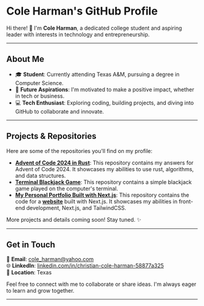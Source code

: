 # Cole Harman's GitHub Profile

Hi there! 👋 I'm **Cole Harman**, a dedicated college student and aspiring leader with interests in technology and entrepreneurship.

---

## About Me

- 🎓 **Student**: Currently attending Texas A&M, pursuing a degree in Computer Science.
- 🌟 **Future Aspirations**: I'm motivated to make a positive impact, whether in tech or business.
- 💻 **Tech Enthusiast**: Exploring coding, building projects, and diving into GitHub to collaborate and innovate.
  
---

## Projects & Repositories

Here are some of the repositories you'll find on my profile:

- **[Advent of Code 2024 in Rust](https://github.com/ccoleharman/advent-of-code-2024-rust)**: This repository contains my answers for Advent of Code 2024. It showcases my abilities to use rust, algorithms, and data structures.
- **[Terminal Blackjack Game](https://github.com/ccoleharman/terminal-blackjack)**: This repository contains a simple blackjack game played on the computer's terminal.
- **[My Personal Portfolio Built with Next.js](https://github.com/ccoleharman/nextjs-portfolio)**: This repository contains the code for a **[website](http://coleharmanpro.vercel.app/)** built with Next.js. It showcases my abilities in front-end development, Next.js, and TailwindCSS.

More projects and details coming soon! Stay tuned. ✨

---

## Get in Touch

📧 **Email**: [cole_harman@yahoo.com](mailto:cole_harman@yahoo.com)  
🌐 **LinkedIn**: [linkedin.com/in/christian-cole-harman-58877a325](https://www.linkedin.com/in/christian-cole-harman-58877a325/)  
📍 **Location**: Texas  

Feel free to connect with me to collaborate or share ideas. I'm always eager to learn and grow together.

---
